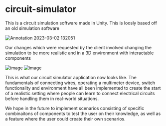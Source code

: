 # circuit-simulator

This is a circuit simulation software made in Unity. This is loosly based off an old simulation software

![Annotation 2023-03-02 132051](https://github.com/Mcfarlanejo/circuit-simulator/assets/83677393/a53fbbb6-4a61-4229-90c9-7185be866d87)

Our changes which were requested by the client involved changing the simulation to be more realistic and in a 3D environment with interactable components

![image](https://github.com/Mcfarlanejo/circuit-simulator/assets/64822697/1989f834-0c56-4384-b868-8bc6a8cdc032)
  ![image](https://github.com/Mcfarlanejo/circuit-simulator/assets/64822697/2aac9703-3126-4590-9a86-3d6eee128d54)
  
This is what our circuit simulator application now looks like. The fundamentals of connecting wires, operating a multimeter device, switch functionality and environment have all been implemented to create the start of a realistic setting where people can learn to connect electrical circuits before handling them in real-world situations. 

We hope in the future to implement scenarios consisting of specific combinaitons of components to test the user on their knowledge, as well as a feature where the user could create their own scenarios.
